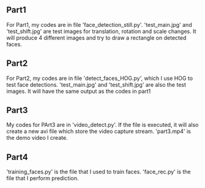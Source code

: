 ## Part1
For Part1, my codes are in file 'face_detection_still.py'. 'test_main.jpg' and 'test_shift.jpg' are test images for translation, rotation and scale changes.
It will produce 4 different images and try to draw a rectangle  on detected faces.

## Part2
For Part2, my codes are in file 'detect_faces_HOG.py', which I use HOG to test face detections. 'test_main.jpg' and 'test_shift.jpg' are also the test images.
It will have the same output as the codes in part1

## Part3
My codes for PArt3 are in 'video_detect.py'. If the file is executed, it will also create a new avi file which store the video capture stream. 'part3.mp4' is the demo video I create.

## Part4
'training_faces.py' is the file that I used to train faces. 'face_rec.py' is the file that I perform prediction.